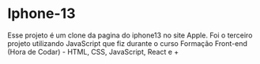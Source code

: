 # Iphone-13
Esse projeto é um clone da pagina do iphone13 no site Apple. Foi o terceiro projeto utilizando JavaScript que fiz durante o curso Formação Front-end (Hora de Codar) - HTML, CSS, JavaScript, React e + 
